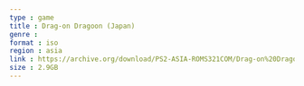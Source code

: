 ```yaml
---
type : game
title : Drag-on Dragoon (Japan)
genre : 
format : iso
region : asia
link : https://archive.org/download/PS2-ASIA-ROMS321COM/Drag-on%20Dragoon%20%28Japan%29.7z
size : 2.9GB
---
```

